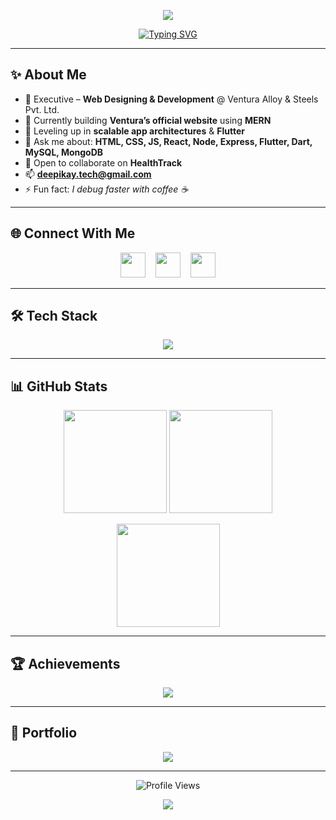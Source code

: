 <!-- Top Wave Banner -->
<p align="center">
  <img src="https://capsule-render.vercel.app/api?type=waving&height=180&color=0:FE7743,100:273F4F&text=Deepika%20Yadav&fontAlign=50&fontAlignY=35&fontColor=ffffff&desc=Full%20Stack%20Developer%20%7C%20MERN%20%7C%20Web%20and%20Mobile&descAlign=50&descAlignY=60" />

</p>


<!-- Typing Intro -->
<p align="center">
  <a href="https://git.io/typing-svg">
    <img src="https://readme-typing-svg.demolab.com?font=Inter&weight=600&size=24&pause=1200&center=true&vCenter=true&width=800&lines=Hi%F0%9F%91%8B%2C+I'm+Deepika+Yadav;Full+Stack+Web+Developer;Building+scalable+Web+%26+Mobile+apps;MERN+Stack+%7C+React+%7C+Node+%7C+Flutter+%7C+MongoDB" alt="Typing SVG" />
  </a>
</p>

---

## ✨ About Me  
- 💼 Executive – **Web Designing & Development** @ Ventura Alloy & Steels Pvt. Ltd.  
- 🔭 Currently building **Ventura’s official website** using **MERN**  
- 🌱 Leveling up in **scalable app architectures** & **Flutter**  
- 💬 Ask me about: **HTML, CSS, JS, React, Node, Express, Flutter, Dart, MySQL, MongoDB**  
- 👯 Open to collaborate on **HealthTrack**  
- 📫 **deepikay.tech@gmail.com**  
- ⚡ Fun fact: *I debug faster with coffee ☕*

---

## 🌐 Connect With Me
<p align="center">
  <a href="https://linkedin.com/in/deepika-yadav-5a3502274" target="_blank"><img src="https://skillicons.dev/icons?i=linkedin" height="40" /></a>
  &nbsp;&nbsp;
  <a href="https://instagram.com/deepika_6_10yadav" target="_blank"><img src="https://skillicons.dev/icons?i=instagram" height="40" /></a>
  &nbsp;&nbsp;
  <a href="mailto:deepikay.tech@gmail.com"><img src="https://skillicons.dev/icons?i=gmail" height="40" /></a>
</p>

---

## 🛠 Tech Stack
<p align="center">
  <img src="https://skillicons.dev/icons?i=html,css,js,react,redux,nodejs,express,mongodb,mysql,flutter,dart,python,django,bootstrap,tailwind,git,postman,xd,ai" />
</p>

---

## 📊 GitHub Stats
<p align="center">
  <img src="https://github-readme-stats.vercel.app/api?username=deepikayadav610&show_icons=true&theme=tokyonight&hide_border=true" height="165" />
  <img src="https://github-readme-stats.vercel.app/api/top-langs?username=deepikayadav610&layout=compact&theme=tokyonight&hide_border=true" height="165" />
</p>

<p align="center">
  <img src="https://github-readme-streak-stats.herokuapp.com/?user=deepikayadav610&theme=tokyonight&hide_border=true" height="165" />
</p>

---

## 🏆 Achievements
<p align="center">
  <img src="https://github-profile-trophy.vercel.app/?username=deepikayadav610&theme=tokyonight&no-frame=true&row=1" />
</p>

---

## 📂 Portfolio
<p align="center">
  <a href="https://d-portfolio-client.onrender.com/" target="_blank">
    <img src="https://img.shields.io/badge/🌐%20View%20My%20Portfolio-273F4F?style=for-the-badge&logo=google-chrome&logoColor=white" />
  </a>
</p>

---

<p align="center">
  <img src="https://komarev.com/ghpvc/?username=deepikayadav610&label=Profile%20Views&color=FE7743&style=flat" alt="Profile Views" />
</p>

<!-- Bottom Wave Divider -->
<p align="center">
  <img src="https://capsule-render.vercel.app/api?type=waving&height=120&section=footer&color=0:273F4F,100:FE7743" />
</p>
